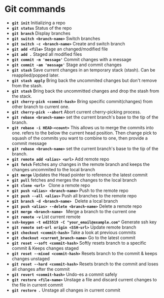 # Git commands

- **`git init`** Initializing a repo
- **`git status`** Status of the repo
- **`git branch`** Display branches
- **`git switch <branch-name>`** Switch branches
- **`git switch -c <branch-name>`** Create and switch branch
- **`git add <file>`** Stage an changed/modified file
- **`git add .`**  Staged all modified files
- **`git commit -m 'message'`**  Commit changes with a message
- **`git commit -am 'message'`**  Stage and commit changes
- **`git stash`**  Save current changes in an temporary stack (stash). Can be reapplied/popped later.
- **`git stash apply`** Bring back the uncommited changes but don't remove from the stash.
- **`git stash`**  Bring back the uncommitted changes and drop the stash from the stack.
- **`git cherry-pick <commit-hash>`**  Bring specific commit(changes) from other branch to current one.
- **`git cherry-pick --abort`**  Abort current cherry-picking process.
- **`git rebase <branch-name>`**  set the current branch's base to the tip of the <branch-name> branch.
- **`git rebase -i HEAD~<count>`**  This allows us to merge the commits into one. <count> refers to the below the current head position. Then change pick to squash of the commits you want to combine to one, then provide a commit message 
- **`git rebase <branch-name>`**  set the current branch's base to the tip of the <branch-name> branch.
- **`git remote add <alias> <url>`** Add remote repo
- **`git fetch`** Fetches any changes in the remote branch and keeps the changes uncommited to the local branch
- **`git merge`** Updates the Head pointer to reference the latest commit
- **`git pull`** fetches and merges the changes to the local branch 
- **`git clone <url> `** Clone a remote repo
- **`git push <alias> <branch-name>`**  Push to the remote repo
- **`git push --all <alias>`**  Push all branches to the remote repo
- **`git branch -d <branch-name> `** Delete a local branch
- **`git push <alias> --delete <branch-name>`**  Delete a remote repo
- **`git merge <branch-name> `** Merge a branch to the current one
- **`git remote -v`**  List current remote
- **`ssh-keygen -t ed25519 -C "your_email@example.com"`**  Generate ssh key
- **`git remote set-url origin <SSH-url>`**  Update remote branch
- **`git checkout <commit-hash>`** Take a look at previous commits
- **`git checkout <current_branch-name>`**  Go to the latest commit
- **`git reset --soft <commit-hash>`** Softly resets branch to a specific commit & Keeps changes staged
- **`git reset --mixed <commit-hash>`**  Resets branch to the commit & keeps changes unstaged
- **`git reset --hard <commit-hash>`**  Resets branch to the commit and loses all changes after the commit
- **`git revert <commit-hash>`**  Undo-es a commit safely
- **`git restore <file-name>`** Unstage a file and discard current changes to the file in current commit
- **`git restore .`** Unstage all changes in current commit
